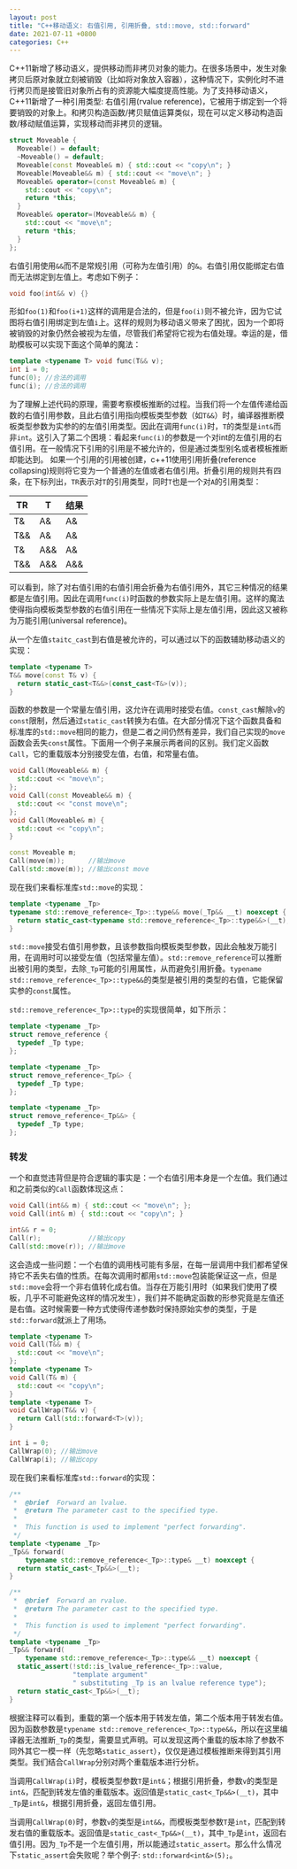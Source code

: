 ```yaml
---
layout: post
title: "C++移动语义: 右值引用, 引用折叠, std::move, std::forward"
date: 2021-07-11 +0800
categories: C++ 
---
```

C++11新增了移动语义，提供移动而非拷贝对象的能力。在很多场景中，发生对象拷贝后原对象就立刻被销毁（比如将对象放入容器），这种情况下，实例化时不进行拷贝而是接管旧对象所占有的资源能大幅度提高性能。为了支持移动语义，C++11新增了一种引用类型: 右值引用(rvalue reference)，它被用于绑定到一个将要销毁的对象上。和拷贝构造函数/拷贝赋值运算类似，现在可以定义移动构造函数/移动赋值运算，实现移动而非拷贝的逻辑。

```c++
struct Moveable {
  Moveable() = default;
  ~Moveable() = default;
  Moveable(const Moveable& m) { std::cout << "copy\n"; }
  Moveable(Moveable&& m) { std::cout << "move\n"; }
  Moveable& operator=(const Moveable& m) {
    std::cout << "copy\n";
    return *this;
  }
  Moveable& operator=(Moveable&& m) {
    std::cout << "move\n";
    return *this;
  }
};
```
右值引用使用`&&`而不是常规引用（可称为左值引用）的`&`。右值引用仅能绑定右值而无法绑定到左值上。考虑如下例子：

```c++
void foo(int&& v) {}
```
形如`foo(1)`和`foo(i+1)`这样的调用是合法的，但是`foo(i)`则不被允许，因为它试图将右值引用绑定到左值`i`上。这样的规则为移动语义带来了困扰，因为一个即将被销毁的对象仍然会被视为左值，尽管我们希望将它视为右值处理。幸运的是，借助模板可以实现下面这个简单的魔法：

```c++
template <typename T> void func(T&& v);
int i = 0;
func(0); //合法的调用
func(i); //合法的调用
```
为了理解上述代码的原理，需要考察模板推断的过程。当我们将一个左值传递给函数的右值引用参数，且此右值引用指向模板类型参数（如`T&&`）时，编译器推断模板类型参数为实参的的左值引用类型。因此在调用`func(i)`时，`T`的类型是`int&`而非`int`。这引入了第二个困境：看起来`func(i)`的参数是一个对int的左值引用的右值引用。在一般情况下引用的引用是不被允许的，但是通过类型别名或者模板推断却能达到。
如果一个引用的引用被创建，c++11使用引用折叠(reference collapsing)规则将它变为一个普通的左值或者右值引用。折叠引用的规则共有四条，在下标列出，`TR`表示对`T`的引用类型，同时`T`也是一个对`A`的引用类型：

| TR  | T   | 结果 |
| --- | --- | ---- |
| T&  | A&  | A&   |
| T&& | A&  | A&   |
| T&  | A&& | A&   |
| T&& | A&& | A&&  |

可以看到，除了对右值引用的右值引用会折叠为右值引用外，其它三种情况的结果都是左值引用。因此在调用`func(i)`时函数的参数实际上是左值引用。这样的魔法使得指向模板类型参数的右值引用在一些情况下实际上是左值引用，因此这又被称为万能引用(universal reference)。

从一个左值`staitc_cast`到右值是被允许的，可以通过以下的函数辅助移动语义的实现：

```c++
template <typename T>
T&& move(const T& v) {
  return static_cast<T&&>(const_cast<T&>(v));
}
```
函数的参数是一个常量左值引用，这允许在调用时接受右值。`const_cast`解除`v`的`const`限制，然后通过`static_cast`转换为右值。在大部分情况下这个函数具备和标准库的`std::move`相同的能力，但是二者之间仍然有差异，我们自己实现的`move`函数会丢失`const`属性。下面用一个例子来展示两者间的区别。我们定义函数`Call`，它的重载版本分别接受左值，右值，和常量右值。

```c++
void Call(Moveable&& m) {
  std::cout << "move\n";
};
void Call(const Moveable&& m) {
  std::cout << "const move\n";
};
void Call(Moveable& m) {
  std::cout << "copy\n";
}

const Moveable m;
Call(move(m));      //输出move
Call(std::move(m)); //输出const move
```
现在我们来看标准库`std::move`的实现：

```c++
template <typename _Tp>
typename std::remove_reference<_Tp>::type&& move(_Tp&& __t) noexcept {
  return static_cast<typename std::remove_reference<_Tp>::type&&>(__t);
}
```
`std::move`接受右值引用参数，且该参数指向模板类型参数，因此会触发万能引用，在调用时可以接受左值（包括常量左值）。`std::remove_reference`可以推断出被引用的类型，去除`_Tp`可能的引用属性，从而避免引用折叠。`typename std::remove_reference<_Tp>::type&&`的类型是被引用的类型的右值，它能保留实参的`const`属性。

`std::remove_reference<_Tp>::type`的实现很简单，如下所示：

```c++
template <typename _Tp>
struct remove_reference {
  typedef _Tp type;
};

template <typename _Tp>
struct remove_reference<_Tp&> {
  typedef _Tp type;
};

template <typename _Tp>
struct remove_reference<_Tp&&> {
  typedef _Tp type;
};
```

### 转发

一个和直觉违背但是符合逻辑的事实是：一个右值引用本身是一个左值。我们通过和之前类似的`Call`函数体现这点：

```c++
void Call(int&& m) { std::cout << "move\n"; };
void Call(int& m) { std::cout << "copy\n"; }

int&& r = 0;
Call(r);            //输出copy
Call(std::move(r)); //输出move
```
这会造成一些问题：一个右值的调用栈可能有多层，在每一层调用中我们都希望保持它不丢失右值的性质。在每次调用时都用`std::move`包装能保证这一点，但是`std::move`会将一个非右值转化成右值。当存在万能引用时（如果我们使用了模板，几乎不可能避免这样的情况发生），我们并不能确定函数的形参究竟是左值还是右值。这时候需要一种方式使得传递参数时保持原始实参的类型，于是`std::forward`就派上了用场。

```c++
template <typename T>
void Call(T&& m) {
  std::cout << "move\n";
};
template <typename T>
void Call(T& m) {
  std::cout << "copy\n";
}
template <typename T>
void CallWrap(T&& v) {
  return Call(std::forward<T>(v));
}

int i = 0;
CallWrap(0); //输出move
CallWrap(i); //输出copy
```
现在我们来看标准库`std::forward`的实现：

```c++
/**
 *  @brief  Forward an lvalue.
 *  @return The parameter cast to the specified type.
 *
 *  This function is used to implement "perfect forwarding".
 */
template <typename _Tp>
_Tp&& forward(
    typename std::remove_reference<_Tp>::type& __t) noexcept {
  return static_cast<_Tp&&>(__t);
}

/**
 *  @brief  Forward an rvalue.
 *  @return The parameter cast to the specified type.
 *
 *  This function is used to implement "perfect forwarding".
 */
template <typename _Tp>
_Tp&& forward(
    typename std::remove_reference<_Tp>::type&& __t) noexcept {
  static_assert(!std::is_lvalue_reference<_Tp>::value,
                "template argument"
                " substituting _Tp is an lvalue reference type");
  return static_cast<_Tp&&>(__t);
}
```
根据注释可以看到，重载的第一个版本用于转发左值，第二个版本用于转发右值。因为函数参数是`typename std::remove_reference<_Tp>::type&&`，所以在这里编译器无法推断`_Tp`的类型，需要显式声明。可以发现这两个重载的版本除了参数不同外其它一模一样（先忽略`static_assert`），仅仅是通过模板推断来得到其引用类型。我们结合`CallWrap`分别对两个重载版本进行分析。

当调用`CallWrap(i)`时，模板类型参数`T`是`int&`；根据引用折叠，参数`v`的类型是`int&`，匹配到转发左值的重载版本。返回值是`static_cast<_Tp&&>(__t)`，其中`_Tp`是`int&`，根据引用折叠，返回左值引用。

当调用`CallWrap(0)`时，参数`v`的类型是`int&&`，而模板类型参数`T`是`int`，匹配到转发右值的重载版本。返回值是`static_cast<_Tp&&>(__t)`，其中`_Tp`是`int`，返回右值引用。因为`_Tp`不是一个左值引用，所以能通过`static_assert`。那么什么情况下`static_assert`会失败呢？举个例子: `std::forward<int&>(5);`。
